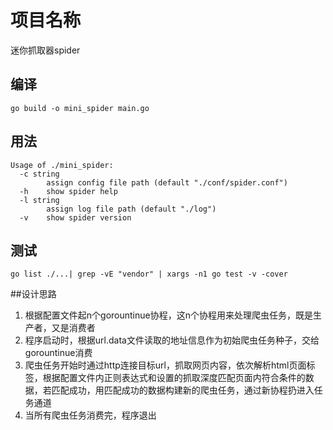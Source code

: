 # 项目名称
迷你抓取器spider

## 编译
```
go build -o mini_spider main.go
```

## 用法
```
Usage of ./mini_spider:
  -c string
    	assign config file path (default "./conf/spider.conf")
  -h	show spider help
  -l string
    	assign log file path (default "./log")
  -v	show spider version
```

## 测试
```
go list ./...| grep -vE "vendor" | xargs -n1 go test -v -cover
```

##设计思路
1. 根据配置文件起n个gorountinue协程，这n个协程用来处理爬虫任务，既是生产者，又是消费者
2. 程序启动时，根据url.data文件读取的地址信息作为初始爬虫任务种子，交给gorountinue消费
3. 爬虫任务开始时通过http连接目标url，抓取网页内容，依次解析html页面标签，根据配置文件内正则表达式和设置的抓取深度匹配页面内符合条件的数据，若匹配成功，用匹配成功的数据构建新的爬虫任务，通过新协程扔进入任务通道
4. 当所有爬虫任务消费完，程序退出



